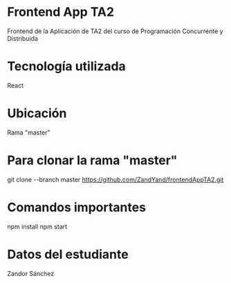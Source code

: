 # Frontend App TA2
Frontend de la Aplicación de TA2 del curso de Programación Concurrente y Distribuida

# Tecnología utilizada
React

# Ubicación
Rama "master"

# Para clonar la rama "master"
git clone --branch master https://github.com/ZandYand/frontendAppTA2.git

# Comandos importantes
npm install
npm start

# Datos del estudiante
Zandor Sánchez
